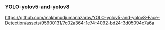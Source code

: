 ### YOLO-yolov5-and-yolov8


https://github.com/makhmudjumanazarov/YOLO-yolov5-and-yolov8-Face-Detection/assets/95900131/7c02a364-1e74-4092-bd24-3d05094c7a6a

